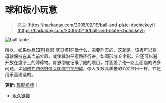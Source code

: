 # 球和板小玩意

> 原文:[https://hackaday.com/2006/02/19/ball-and-plate-doohickey/](https://hackaday.com/2006/02/19/ball-and-plate-doohickey/)

![ball table](../Images/cd972b61bafadcb3c1d3bbbc1c643996.png)

所以，如果你想知道[肯恩·塞贝塔]在做什么，需要昨天的，[这就是](http://www.engr.uky.edu/%7Ekdsebe01/HowToBandP.html)。该板可以将母球保持在其当前位置，或使其沿任意路径行进，如圆形或 8 字形。它还可以避开放在盘子上的障碍物。肯恩彻底记录了他的项目，并涵盖了他一路上面临的许多问题，如[如何在网络摄像头图像中找到球](http://www.engr.uky.edu/%7Ekdsebe01/ball_finder.html)。像大多数高质量的论文项目一样，它是用乐高建造的。

**更新:** [现配视频](http://www.engr.uky.edu/%7Ekdsebe01/BallAndPlate_FeteDeLaScience.mov)！

*   [永久链接](http://www.engr.uky.edu/~kdsebe01/HowToBandP.html)